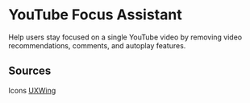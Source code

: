 # YouTube Focus Assistant
Help users stay focused on a single YouTube video by removing video recommendations, comments, and autoplay features.

## Sources
Icons [UXWing](https://uxwing.com/youtube-square-color-icon/)
